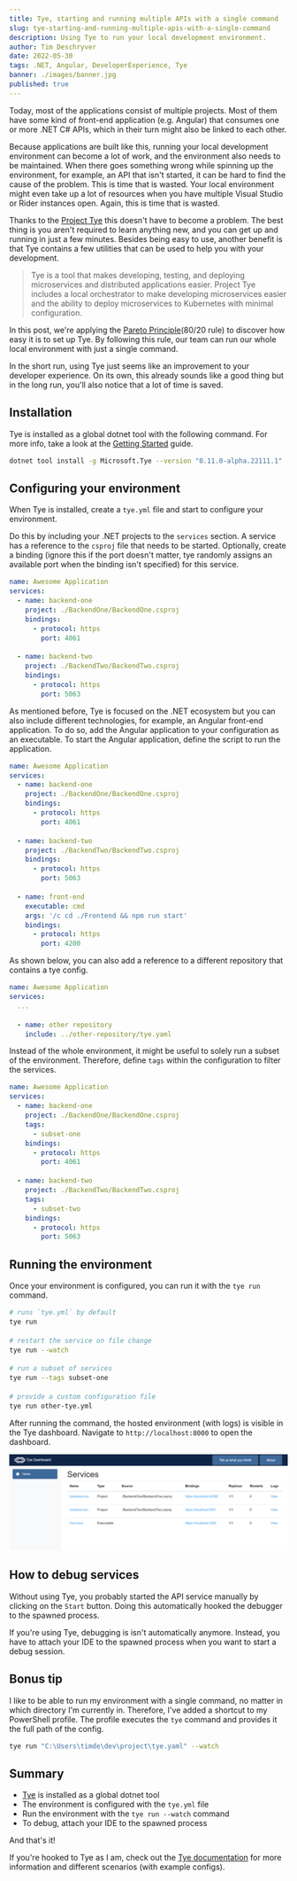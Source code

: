 ```yaml
---
title: Tye, starting and running multiple APIs with a single command
slug: tye-starting-and-running-multiple-apis-with-a-single-command
description: Using Tye to run your local development environment.
author: Tim Deschryver
date: 2022-05-30
tags: .NET, Angular, DeveloperExperience, Tye
banner: ./images/banner.jpg
published: true
---
```


Today, most of the applications consist of multiple projects.
Most of them have some kind of front-end application (e.g. Angular) that consumes one or more .NET C# APIs, which in their turn might also be linked to each other.

Because applications are built like this, running your local development environment can become a lot of work, and the environment also needs to be maintained.
When there goes something wrong while spinning up the environment, for example, an API that isn't started, it can be hard to find the cause of the problem. This is time that is wasted.
Your local environment might even take up a lot of resources when you have multiple Visual Studio or Rider instances open. Again, this is time that is wasted.

Thanks to the [Project Tye](https://github.com/dotnet/tye) this doesn't have to become a problem.
The best thing is you aren't required to learn anything new, and you can get up and running in just a few minutes. Besides being easy to use, another benefit is that Tye contains a few utilities that can be used to help you with your development.

> Tye is a tool that makes developing, testing, and deploying microservices and distributed applications easier. Project Tye includes a local orchestrator to make developing microservices easier and the ability to deploy microservices to Kubernetes with minimal configuration.

In this post, we're applying the [Pareto Principle](https://en.wikipedia.org/wiki/Pareto_principle)(80/20 rule) to discover how easy it is to set up Tye. By following this rule, our team can run our whole local environment with just a single command.

In the short run, using Tye just seems like an improvement to your developer experience.
On its own, this already sounds like a good thing but in the long run, you'll also notice that a lot of time is saved.

## Installation

Tye is installed as a global dotnet tool with the following command.
For more info, take a look at the [Getting Started](https://github.com/dotnet/tye/blob/main/docs/getting_started.md) guide.

```bash
dotnet tool install -g Microsoft.Tye --version "0.11.0-alpha.22111.1"
```

## Configuring your environment

When Tye is installed, create a `tye.yml` file and start to configure your environment.

Do this by including your .NET projects to the `services` section.
A service has a reference to the `csproj` file that needs to be started.
Optionally, create a binding (ignore this if the port doesn't matter, tye randomly assigns an available port when the binding isn't specified) for this service.

```yaml{3-7}:tye.yml
name: Awesome Application
services:
  - name: backend-one
    project: ./BackendOne/BackendOne.csproj
    bindings:
      - protocol: https
        port: 4061

  - name: backend-two
    project: ./BackendTwo/BackendTwo.csproj
    bindings:
      - protocol: https
        port: 5063
```

As mentioned before, Tye is focused on the .NET ecosystem but you can also include different technologies, for example, an Angular front-end application.
To do so, add the Angular application to your configuration as an executable.
To start the Angular application, define the script to run the application.

```yaml{15-20}:tye.yml
name: Awesome Application
services:
  - name: backend-one
    project: ./BackendOne/BackendOne.csproj
    bindings:
      - protocol: https
        port: 4061

  - name: backend-two
    project: ./BackendTwo/BackendTwo.csproj
    bindings:
      - protocol: https
        port: 5063

  - name: front-end
    executable: cmd
    args: '/c cd ./Frontend && npm run start'
    bindings:
      - protocol: https
        port: 4200
```

As shown below, you can also add a reference to a different repository that contains a tye config.

```yaml{5-6}:tye.yml
name: Awesome Application
services:
  ...

  - name: other repository
    include: ../other-repository/tye.yaml
```

Instead of the whole environment, it might be useful to solely run a subset of the environment.
Therefore, define `tags` within the configuration to filter the services.

```yaml{5-6,13-14}:tye.yml
name: Awesome Application
services:
  - name: backend-one
    project: ./BackendOne/BackendOne.csproj
    tags:
      - subset-one
    bindings:
      - protocol: https
        port: 4061

  - name: backend-two
    project: ./BackendTwo/BackendTwo.csproj
    tags:
      - subset-two
    bindings:
      - protocol: https
        port: 5063
```

## Running the environment

Once your environment is configured, you can run it with the `tye run` command.

```bash
# runs `tye.yml` by default
tye run

# restart the service on file change
tye run --watch

# run a subset of services
tye run --tags subset-one

# provide a custom configuration file
tye run other-tye.yml
```

After running the command, the hosted environment (with logs) is visible in the Tye dashboard.
Navigate to `http://localhost:8000` to open the dashboard.

![The Tye dashboard displaying all running services.](./images/dashboard.jpg)

## How to debug services

Without using Tye, you probably started the API service manually by clicking on the `Start` button.
Doing this automatically hooked the debugger to the spawned process.

If you're using Tye, debugging is isn't automatically anymore.
Instead, you have to attach your IDE to the spawned process when you want to start a debug session.

## Bonus tip

I like to be able to run my environment with a single command, no matter in which directory I'm currently in.
Therefore, I've added a shortcut to my PowerShell profile.
The profile executes the `tye` command and provides it the full path of the config.

```bash
tye run "C:\Users\timde\dev\project\tye.yaml" --watch
```

## Summary

- [Tye](https://github.com/dotnet/tye) is installed as a global dotnet tool
- The environment is configured with the `tye.yml` file
- Run the environment with the `tye run --watch` command
- To debug, attach your IDE to the spawned process

And that's it!

If you're hooked to Tye as I am, check out the [Tye documentation](https://github.com/dotnet/tye/tree/main/docs#-tye-documentation) for more information and different scenarios (with example configs).

